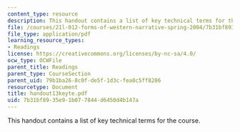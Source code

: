 ```yaml
---
content_type: resource
description: This handout contains a list of key technical terms for the course.
file: /courses/21l-012-forms-of-western-narrative-spring-2004/7b31bf8935e91b077844d6450d4b147a_handout13keyte.pdf
file_type: application/pdf
learning_resource_types:
- Readings
license: https://creativecommons.org/licenses/by-nc-sa/4.0/
ocw_type: OCWFile
parent_title: Readings
parent_type: CourseSection
parent_uid: 79b1ba26-8c0f-de5f-1d3c-fea8c5ff8286
resourcetype: Document
title: handout13keyte.pdf
uid: 7b31bf89-35e9-1b07-7844-d6450d4b147a
---
```

This handout contains a list of key technical terms for the course.